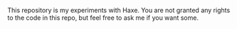 This repository is my experiments with Haxe. You are not granted any rights to the code in this repo, but feel free to ask me if you want some.
